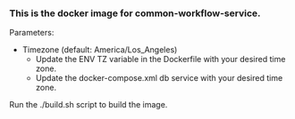 ### This is the docker image for common-workflow-service.

Parameters:

- Timezone (default: America/Los_Angeles)
    - Update the ENV TZ variable in the Dockerfile with your desired time zone.
    - Update the docker-compose.xml db service with your desired time zone.
  
Run the ./build.sh script to build the image.  
